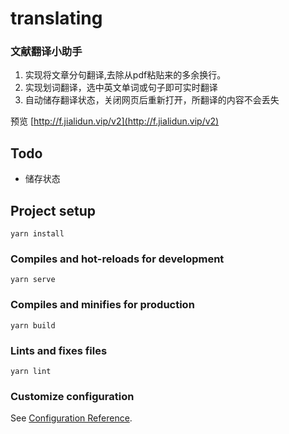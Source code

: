 # translating

### 文献翻译小助手
1. 实现将文章分句翻译,去除从pdf粘贴来的多余换行。
2. 实现划词翻译，选中英文单词或句子即可实时翻译
3. 自动储存翻译状态，关闭网页后重新打开，所翻译的内容不会丢失

预览 [http://f.jialidun.vip/v2](http://f.jialidun.vip/v2)
## Todo
- 储存状态

## Project setup
```
yarn install
```

### Compiles and hot-reloads for development
```
yarn serve
```

### Compiles and minifies for production
```
yarn build
```

### Lints and fixes files
```
yarn lint
```

### Customize configuration
See [Configuration Reference](https://cli.vuejs.org/config/).
